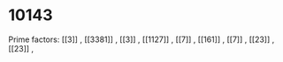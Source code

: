 # 10143

Prime factors: [[3]] , [[3381]] , [[3]] , [[1127]] , [[7]] , [[161]] , [[7]] , [[23]] , [[23]] , 